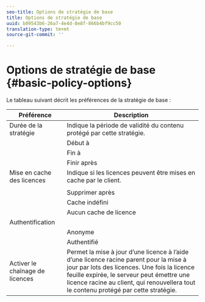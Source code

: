 ```yaml
---
seo-title: Options de stratégie de base
title: Options de stratégie de base
uuid: b09543b6-26a7-4e4d-8e8f-866b4bf9cc50
translation-type: tm+mt
source-git-commit: ''

---
```



# Options de stratégie de base {#basic-policy-options}

Le tableau suivant décrit les préférences de la stratégie de base :

| Préférence | Description |
|---|---|
| Durée de la stratégie | Indique la période de validité du contenu protégé par cette stratégie. |
|  | Début à | Les licences ne peuvent pas être utilisées avant cette date/heure. |
|  | Fin à | Les licences ne peuvent pas être utilisées après cette date/heure. |
|  | Finir après | Indique la durée de validité d’une licence (en minutes), à partir du moment où elle est conditionnée. |
| Mise en cache des licences | Indique si les licences peuvent être mises en cache par le client. |
|  |  | Les licences ne peuvent pas être utilisées après cette date/heure. |
|  | Supprimer après | Indique la durée de validité d’une licence (en minutes), à partir du moment où elle est délivrée par le serveur de licences. |
|  | Cache indéfini | La licence peut être mise en cache indéfiniment sur le client. |
|  | Aucun cache de licence | La licence ne peut pas être mise en cache par le client. Une nouvelle licence doit être obtenue du serveur chaque fois que l’utilisateur lit le contenu. |
| Authentification |  |
|  | Anonyme | Aucune authentification n’est requise pour la vue du contenu. |
|  | Authentifié | L’authentification par nom d’utilisateur/mot de passe est requise. |
| Activer le chaînage de licences | Permet la mise à jour d’une licence à l’aide d’une licence racine parent pour la mise à jour par lots des licences. Une fois la licence feuille expirée, le serveur peut émettre une licence racine au client, qui renouvellera tout le contenu protégé par cette stratégie. |


